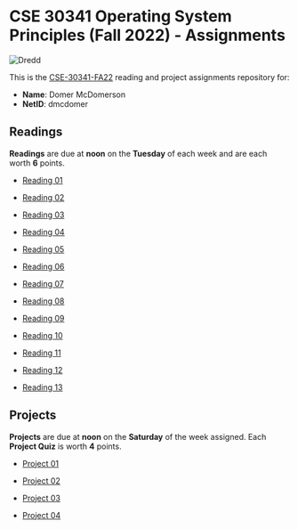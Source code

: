 # CSE 30341 Operating System Principles (Fall 2022) - Assignments

![Dredd](https://github.com/nd-cse-30341-fa22/cse-30341-fa22-assignments/workflows/Dredd/badge.svg)

This is the [CSE-30341-FA22] reading and project assignments repository for:

- **Name**:     Domer McDomerson
- **NetID**:    dmcdomer

[CSE-30341-FA22]:   https://www3.nd.edu/~pbui/teaching/cse.30341.fa22/

## Readings

**Readings** are due at **noon** on the **Tuesday** of each week and are each
worth **6** points.

- [Reading 01](https://www3.nd.edu/~pbui/teaching/cse.30341.fa22/reading01.html)

- [Reading 02](https://www3.nd.edu/~pbui/teaching/cse.30341.fa22/reading02.html)

- [Reading 03](https://www3.nd.edu/~pbui/teaching/cse.30341.fa22/reading03.html)

- [Reading 04](https://www3.nd.edu/~pbui/teaching/cse.30341.fa22/reading04.html)

- [Reading 05](https://www3.nd.edu/~pbui/teaching/cse.30341.fa22/reading05.html)

- [Reading 06](https://www3.nd.edu/~pbui/teaching/cse.30341.fa22/reading06.html)

- [Reading 07](https://www3.nd.edu/~pbui/teaching/cse.30341.fa22/reading07.html)

- [Reading 08](https://www3.nd.edu/~pbui/teaching/cse.30341.fa22/reading08.html)

- [Reading 09](https://www3.nd.edu/~pbui/teaching/cse.30341.fa22/reading09.html)

- [Reading 10](https://www3.nd.edu/~pbui/teaching/cse.30341.fa22/reading10.html)

- [Reading 11](https://www3.nd.edu/~pbui/teaching/cse.30341.fa22/reading11.html)

- [Reading 12](https://www3.nd.edu/~pbui/teaching/cse.30341.fa22/reading12.html)

- [Reading 13](https://www3.nd.edu/~pbui/teaching/cse.30341.fa22/reading13.html)

## Projects

**Projects** are due at **noon** on the **Saturday** of the week assigned.
Each **Project Quiz** is worth **4** points.

- [Project 01](https://www3.nd.edu/~pbui/teaching/cse.30341.fa22/project01.html)

- [Project 02](https://www3.nd.edu/~pbui/teaching/cse.30341.fa22/project02.html)

- [Project 03](https://www3.nd.edu/~pbui/teaching/cse.30341.fa22/project03.html)

- [Project 04](https://www3.nd.edu/~pbui/teaching/cse.30341.fa22/project04.html)
